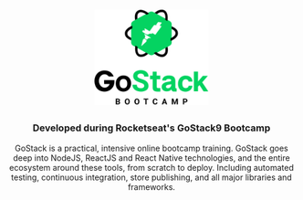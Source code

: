 <h1 align="center">
    <img alt="GoStack" src=".github/logo.png" width="200px" />
</h1>

<h3 align="center">
  Developed during Rocketseat's GoStack9 Bootcamp
</h3>

<p align="center">
GoStack is a practical, intensive online bootcamp training. GoStack goes deep into NodeJS, ReactJS and React Native technologies, and the entire ecosystem around these tools, from scratch to deploy. Including automated testing, continuous integration, store publishing, and all major libraries and frameworks.
</p>
